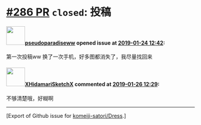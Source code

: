 # [\#286 PR](https://github.com/komeiji-satori/Dress/pull/286) `closed`: 投稿

#### <img src="https://avatars.githubusercontent.com/u/46997782?u=e12a87fb6ff4325eae607518d0fb364ccd69bb60&v=4" width="50">[pseudoparadiseww](https://github.com/pseudoparadiseww) opened issue at [2019-01-24 12:42](https://github.com/komeiji-satori/Dress/pull/286):

第一次投稿ww
换了一次手机，好多图都消失了，我尽量找回来

#### <img src="https://avatars.githubusercontent.com/u/8938317?u=a6af6ffa81a40c2bcaf7880c2b4573b6052a1336&v=4" width="50">[XHidamariSketchX](https://github.com/XHidamariSketchX) commented at [2019-01-26 12:29](https://github.com/komeiji-satori/Dress/pull/286#issuecomment-457827393):

不够清楚哦，好糊啊


-------------------------------------------------------------------------------



[Export of Github issue for [komeiji-satori/Dress](https://github.com/komeiji-satori/Dress).]
